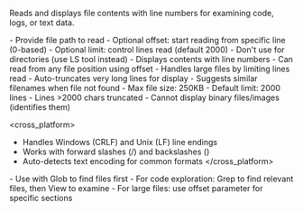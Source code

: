 Reads and displays file contents with line numbers for examining code, logs, or text data.

<usage>
- Provide file path to read
- Optional offset: start reading from specific line (0-based)
- Optional limit: control lines read (default 2000)
- Don't use for directories (use LS tool instead)
</usage>

<features>
- Displays contents with line numbers
- Can read from any file position using offset
- Handles large files by limiting lines read
- Auto-truncates very long lines for display
- Suggests similar filenames when file not found
</features>

<limitations>
- Max file size: 250KB
- Default limit: 2000 lines
- Lines >2000 chars truncated
- Cannot display binary files/images (identifies them)
</limitations>

<cross_platform>
- Handles Windows (CRLF) and Unix (LF) line endings
- Works with forward slashes (/) and backslashes (\)
- Auto-detects text encoding for common formats
</cross_platform>

<tips>
- Use with Glob to find files first
- For code exploration: Grep to find relevant files, then View to examine
- For large files: use offset parameter for specific sections
</tips>
